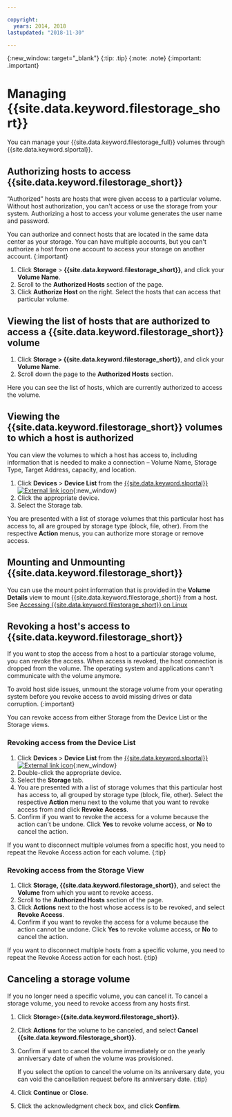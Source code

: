```yaml
---

copyright:
  years: 2014, 2018
lastupdated: "2018-11-30"

---
```

{:new_window: target="_blank"}
{:tip: .tip}
{:note: .note}
{:important: .important}


# Managing {{site.data.keyword.filestorage_short}}

You can manage your {{site.data.keyword.filestorage_full}} volumes through {{site.data.keyword.slportal}}.

## Authorizing hosts to access {{site.data.keyword.filestorage_short}}

“Authorized” hosts are hosts that were given access to a particular volume. Without host authorization, you can't access or use the storage from your system. Authorizing a host to access your volume generates the user name and password.

You can authorize and connect hosts that are located in the same data center as your storage. You can have multiple accounts, but you can't authorize a host from one account to access your storage on another account.
{:important}

1. Click **Storage** > **{{site.data.keyword.filestorage_short}}**, and click your **Volume Name**.
2. Scroll to the **Authorized Hosts** section of the page.
3. Click **Authorize Host** on the right. Select the hosts that can access that particular volume.


## Viewing the list of hosts that are authorized to access a {{site.data.keyword.filestorage_short}} volume

1. Click **Storage > {{site.data.keyword.filestorage_short}}**, and click your **Volume Name**.
2. Scroll down the page to the **Authorized Hosts** section.

Here you can see the list of hosts, which are currently authorized to access the volume.


## Viewing the {{site.data.keyword.filestorage_short}} volumes to which a host is authorized

You can view the volumes to which a host has access to, including information that is needed to make a connection – Volume Name, Storage Type, Target Address, capacity, and location.

1. Click **Devices** > **Device List** from the [{{site.data.keyword.slportal}} ![External link icon](../../icons/launch-glyph.svg "External link icon")](https://control.softlayer.com/){:new_window}
2. Click the appropriate device.
2. Select the Storage tab.

You are presented with a list of storage volumes that this particular host has access to, all are grouped by storage type (block, file, other). From the respective **Action** menus, you can authorize more storage or remove access.


## Mounting and Unmounting {{site.data.keyword.filestorage_short}}

You can use the mount point information that is provided in the **Volume Details** view to mount {{site.data.keyword.filestorage_short}} from a host. See [Accessing {{site.data.keyword.filestorage_short}} on Linux](accessing-file-storage-linux.html)


## Revoking a host's access to {{site.data.keyword.filestorage_short}}

If you want to stop the access from a host to a particular storage volume, you can revoke the access. When access is revoked, the host connection is dropped from the volume. The operating system and applications cann't communicate with the volume anymore.

To avoid host side issues, unmount the storage volume from your operating system before you revoke access to avoid missing drives or data corruption.
{:important}

You can revoke access from either Storage from the Device List or the Storage views.

### Revoking access from the Device List

1. Click **Devices** > **Device List** from the [{{site.data.keyword.slportal}} ![External link icon](../../icons/launch-glyph.svg "External link icon")](https://control.softlayer.com/){:new_window}
2. Double-click the appropriate device.
3. Select the **Storage** tab.
4. You are presented with a list of storage volumes that this particular host has access to, all grouped by storage type (block, file, other). Select the respective **Action** menu next to the volume that you want to revoke access from and click **Revoke Access**.
5. Confirm if you want to revoke the access for a volume because the action can't be undone. Click **Yes** to revoke volume access, or **No** to cancel the action.

If you want to disconnect multiple volumes from a specific host, you need to repeat the Revoke Access action for each volume.
{:tip}


### Revoking access from the Storage View

1. Click **Storage, {{site.data.keyword.filestorage_short}}**, and select the **Volume** from which you want to revoke access.
2. Scroll to the **Authorized Hosts** section of the page.
3. Click **Actions** next to the host whose access is to be revoked, and select **Revoke Access**.
4. Confirm if you want to revoke the access for a volume because the action cannot be undone. Click **Yes** to revoke volume access, or **No** to cancel the action.

If you want to disconnect multiple hosts from a specific volume, you need to repeat the Revoke Access action for each host.
{:tip}


## Canceling a storage volume

If you no longer need a specific volume, you can cancel it. To cancel a storage volume, you need to revoke access from any hosts first.

1. Click **Storage**>**{{site.data.keyword.filestorage_short}}**.
2. Click **Actions** for the volume to be canceled, and select **Cancel {{site.data.keyword.filestorage_short}}**.
3. Confirm if want to cancel the volume immediately or on the yearly anniversary date of when the volume was provisioned.

   If you select the option to cancel the volume on its anniversary date, you can void the cancellation request before its anniversary date.
   {:tip}
4. Click **Continue** or **Close**.
5. Click the acknowledgment check box, and click **Confirm**.
